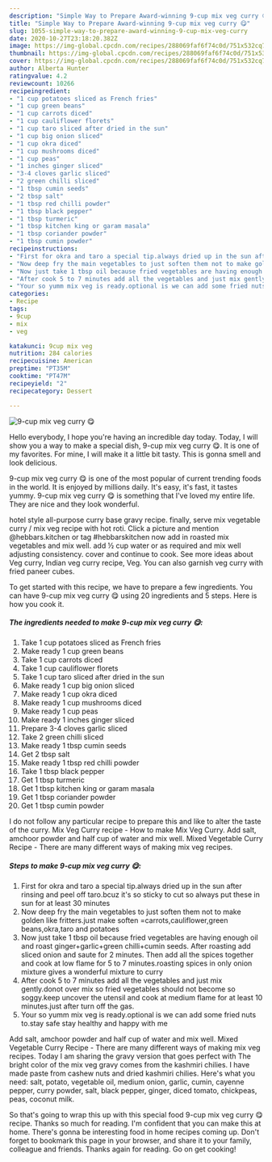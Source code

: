 ```yaml
---
description: "Simple Way to Prepare Award-winning 9-cup mix veg curry 😋"
title: "Simple Way to Prepare Award-winning 9-cup mix veg curry 😋"
slug: 1055-simple-way-to-prepare-award-winning-9-cup-mix-veg-curry
date: 2020-10-27T23:18:20.382Z
image: https://img-global.cpcdn.com/recipes/288069faf6f74c0d/751x532cq70/9-cup-mix-veg-curry-😋-recipe-main-photo.jpg
thumbnail: https://img-global.cpcdn.com/recipes/288069faf6f74c0d/751x532cq70/9-cup-mix-veg-curry-😋-recipe-main-photo.jpg
cover: https://img-global.cpcdn.com/recipes/288069faf6f74c0d/751x532cq70/9-cup-mix-veg-curry-😋-recipe-main-photo.jpg
author: Alberta Hunter
ratingvalue: 4.2
reviewcount: 10266
recipeingredient:
- "1 cup potatoes sliced as French fries"
- "1 cup green beans"
- "1 cup carrots diced"
- "1 cup cauliflower florets"
- "1 cup taro sliced after dried in the sun"
- "1 cup big onion sliced"
- "1 cup okra diced"
- "1 cup mushrooms diced"
- "1 cup peas"
- "1 inches ginger sliced"
- "3-4 cloves garlic sliced"
- "2 green chilli sliced"
- "1 tbsp cumin seeds"
- "2 tbsp salt"
- "1 tbsp red chilli powder"
- "1 tbsp black pepper"
- "1 tbsp turmeric"
- "1 tbsp kitchen king or garam masala"
- "1 tbsp coriander powder"
- "1 tbsp cumin powder"
recipeinstructions:
- "First for okra and taro a special tip.always dried up in the sun after rinsing and peel off taro.bcuz it&#39;s so sticky to cut so always put these in sun for at least 30 minutes"
- "Now deep fry the main vegetables to just soften them not to make golden like fritters.just make soften =carrots,cauliflower,green beans,okra,taro and potatoes"
- "Now just take 1 tbsp oil because fried vegetables are having enough oil and roast ginger+garlic+green chilli+cumin seeds. After roasting add sliced onion and saute for 2 minutes. Then add all the spices together and cook at low flame for 5 to 7 minutes.roasting spices in only onion mixture gives a wonderful mixture to curry"
- "After cook 5 to 7 minutes add all the vegetables and just mix gently.donot over mix so fried vegetables should not become so soggy.keep uncover the utensil and cook at medium flame for at least 10 minutes.just after turn off the gas."
- "Your so yumm mix veg is ready.optional is we can add some fried nuts to.stay safe stay healthy and happy with me"
categories:
- Recipe
tags:
- 9cup
- mix
- veg

katakunci: 9cup mix veg 
nutrition: 284 calories
recipecuisine: American
preptime: "PT35M"
cooktime: "PT47M"
recipeyield: "2"
recipecategory: Dessert

---
```



![9-cup mix veg curry 😋](https://img-global.cpcdn.com/recipes/288069faf6f74c0d/751x532cq70/9-cup-mix-veg-curry-😋-recipe-main-photo.jpg)

Hello everybody, I hope you're having an incredible day today. Today, I will show you a way to make a special dish, 9-cup mix veg curry 😋. It is one of my favorites. For mine, I will make it a little bit tasty. This is gonna smell and look delicious.

9-cup mix veg curry 😋 is one of the most popular of current trending foods in the world. It is enjoyed by millions daily. It's easy, it's fast, it tastes yummy. 9-cup mix veg curry 😋 is something that I've loved my entire life. They are nice and they look wonderful.

hotel style all-purpose curry base gravy recipe. finally, serve mix vegetable curry / mix veg recipe with hot roti. Click a picture and mention @hebbars.kitchen or tag #hebbarskitchen now add in roasted mix vegetables and mix well. add ½ cup water or as required and mix well adjusting consistency. cover and continue to cook. See more ideas about Veg curry, Indian veg curry recipe, Veg. You can also garnish veg curry with fried paneer cubes.


To get started with this recipe, we have to prepare a few ingredients. You can have 9-cup mix veg curry 😋 using 20 ingredients and 5 steps. Here is how you cook it.

<!--inarticleads1-->

##### The ingredients needed to make 9-cup mix veg curry 😋:

1. Take 1 cup potatoes sliced as French fries
1. Make ready 1 cup green beans
1. Take 1 cup carrots diced
1. Take 1 cup cauliflower florets
1. Take 1 cup taro sliced after dried in the sun
1. Make ready 1 cup big onion sliced
1. Make ready 1 cup okra diced
1. Make ready 1 cup mushrooms diced
1. Make ready 1 cup peas
1. Make ready 1 inches ginger sliced
1. Prepare 3-4 cloves garlic sliced
1. Take 2 green chilli sliced
1. Make ready 1 tbsp cumin seeds
1. Get 2 tbsp salt
1. Make ready 1 tbsp red chilli powder
1. Take 1 tbsp black pepper
1. Get 1 tbsp turmeric
1. Get 1 tbsp kitchen king or garam masala
1. Get 1 tbsp coriander powder
1. Get 1 tbsp cumin powder


I do not follow any particular recipe to prepare this and like to alter the taste of the curry. Mix Veg Curry recipe - How to make Mix Veg Curry. Add salt, amchoor powder and half cup of water and mix well. Mixed Vegetable Curry Recipe - There are many different ways of making mix veg recipes. 

<!--inarticleads2-->

##### Steps to make 9-cup mix veg curry 😋:

1. First for okra and taro a special tip.always dried up in the sun after rinsing and peel off taro.bcuz it&#39;s so sticky to cut so always put these in sun for at least 30 minutes
1. Now deep fry the main vegetables to just soften them not to make golden like fritters.just make soften =carrots,cauliflower,green beans,okra,taro and potatoes
1. Now just take 1 tbsp oil because fried vegetables are having enough oil and roast ginger+garlic+green chilli+cumin seeds. After roasting add sliced onion and saute for 2 minutes. Then add all the spices together and cook at low flame for 5 to 7 minutes.roasting spices in only onion mixture gives a wonderful mixture to curry
1. After cook 5 to 7 minutes add all the vegetables and just mix gently.donot over mix so fried vegetables should not become so soggy.keep uncover the utensil and cook at medium flame for at least 10 minutes.just after turn off the gas.
1. Your so yumm mix veg is ready.optional is we can add some fried nuts to.stay safe stay healthy and happy with me


Add salt, amchoor powder and half cup of water and mix well. Mixed Vegetable Curry Recipe - There are many different ways of making mix veg recipes. Today I am sharing the gravy version that goes perfect with The bright color of the mix veg gravy comes from the kashmiri chilies. I have made paste from cashew nuts and dried kashmiri chilies. Here&#39;s what you need: salt, potato, vegetable oil, medium onion, garlic, cumin, cayenne pepper, curry powder, salt, black pepper, ginger, diced tomato, chickpeas, peas, coconut milk. 

So that's going to wrap this up with this special food 9-cup mix veg curry 😋 recipe. Thanks so much for reading. I'm confident that you can make this at home. There's gonna be interesting food in home recipes coming up. Don't forget to bookmark this page in your browser, and share it to your family, colleague and friends. Thanks again for reading. Go on get cooking!
